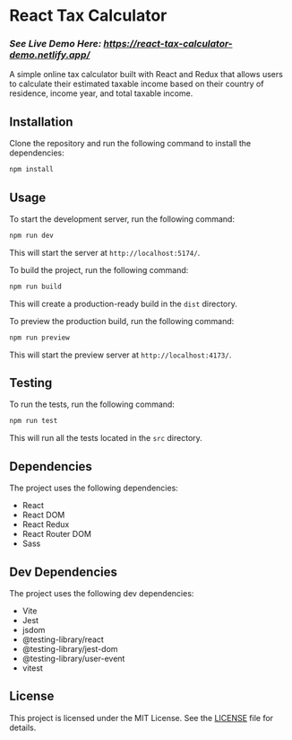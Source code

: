 # React Tax Calculator
### ***See Live Demo Here: https://react-tax-calculator-demo.netlify.app/***
A simple online tax calculator built with React and Redux that allows users to calculate their estimated taxable income based on their country of residence, income year, and total taxable income. 
## Installation
Clone the repository and run the following command to install the dependencies:
```bash
npm install
```
## Usage
To start the development server, run the following command:
```bash
npm run dev
```
This will start the server at `http://localhost:5174/`.

To build the project, run the following command:

```bash
npm run build
```

This will create a production-ready build in the `dist` directory.

To preview the production build, run the following command:

```bash
npm run preview
```

This will start the preview server at `http://localhost:4173/`.

## Testing

To run the tests, run the following command:

```bash
npm run test
```

This will run all the tests located in the `src` directory.

## Dependencies

The project uses the following dependencies:

- React
- React DOM
- React Redux
- React Router DOM
- Sass

## Dev Dependencies

The project uses the following dev dependencies:

- Vite
- Jest
- jsdom
- @testing-library/react
- @testing-library/jest-dom
- @testing-library/user-event
- vitest

## License

This project is licensed under the MIT License. See the [LICENSE](LICENSE) file for details.
